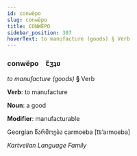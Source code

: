 ```yaml
---
id: conwëpo
slug: conwëpo
title: CONWËPO
sidebar_position: 307
hoverText: to manufacture (goods) § Verb
---
```


### conwëpo&emsp;<span kind="abugida">ꞇ̃ʒʇʋ</span>

*to manufacture (goods)* **§** Verb

**Verb**: to manufacture

**Noun**: a good

**Modifier**: manufacturable

Georgian წარმოება c̣armoeba [t͡sʼaɾmoeba]

*Kartvelian Language Family*